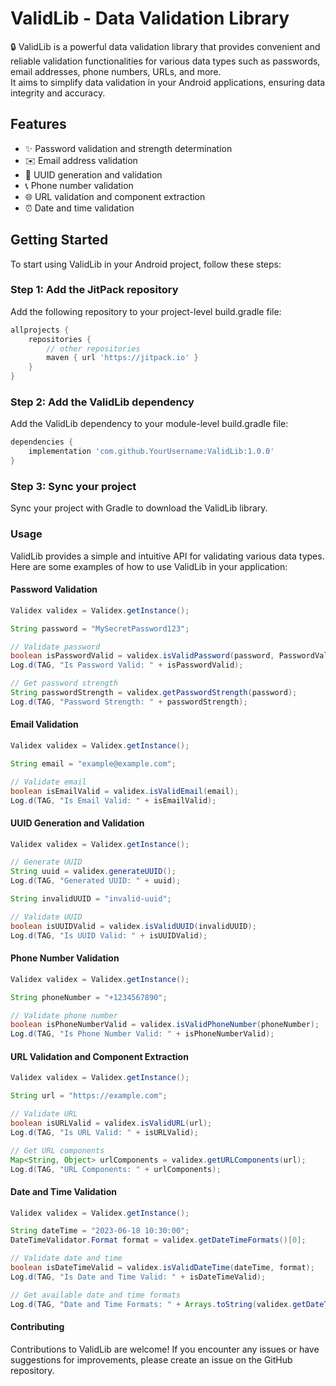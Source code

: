 # ValidLib - Data Validation Library
<p> 🔒 ValidLib is a powerful data validation library that provides convenient and reliable validation functionalities for various data types such as passwords, email addresses, phone numbers, URLs, and more.<br> It aims to simplify data validation in your Android applications, ensuring data integrity and accuracy.</p>

## Features
<ul>
  <li>✨ Password validation and strength determination</li>
  <li>✉️ Email address validation</li>
  <li>🔑 UUID generation and validation</li>
  <li>📞 Phone number validation</li>
  <li>🌐 URL validation and component extraction</li>
  <li>⏰ Date and time validation</li>
</ul>

## Getting Started
To start using ValidLib in your Android project, follow these steps:

### Step 1: Add the JitPack repository
Add the following repository to your project-level build.gradle file:
``` groovy
allprojects {
    repositories {
        // other repositories
        maven { url 'https://jitpack.io' }
    }
}
```

### Step 2: Add the ValidLib dependency
Add the ValidLib dependency to your module-level build.gradle file:
``` groovy
dependencies {
    implementation 'com.github.YourUsername:ValidLib:1.0.0'
}
```

### Step 3: Sync your project
Sync your project with Gradle to download the ValidLib library.

### Usage
ValidLib provides a simple and intuitive API for validating various data types.<br>Here are some examples of how to use ValidLib in your application:

#### Password Validation
``` Java
Validex validex = Validex.getInstance();

String password = "MySecretPassword123";

// Validate password
boolean isPasswordValid = validex.isValidPassword(password, PasswordValidator.PasswordStrength.MEDIUM.name());
Log.d(TAG, "Is Password Valid: " + isPasswordValid);

// Get password strength
String passwordStrength = validex.getPasswordStrength(password);
Log.d(TAG, "Password Strength: " + passwordStrength);
```

#### Email Validation
``` Java
Validex validex = Validex.getInstance();

String email = "example@example.com";

// Validate email
boolean isEmailValid = validex.isValidEmail(email);
Log.d(TAG, "Is Email Valid: " + isEmailValid);
``` 

#### UUID Generation and Validation
``` Java
Validex validex = Validex.getInstance();

// Generate UUID
String uuid = validex.generateUUID();
Log.d(TAG, "Generated UUID: " + uuid);

String invalidUUID = "invalid-uuid";

// Validate UUID
boolean isUUIDValid = validex.isValidUUID(invalidUUID);
Log.d(TAG, "Is UUID Valid: " + isUUIDValid);
``` 
#### Phone Number Validation
``` Java
Validex validex = Validex.getInstance();

String phoneNumber = "+1234567890";

// Validate phone number
boolean isPhoneNumberValid = validex.isValidPhoneNumber(phoneNumber);
Log.d(TAG, "Is Phone Number Valid: " + isPhoneNumberValid);
```

#### URL Validation and Component Extraction
``` Java
Validex validex = Validex.getInstance();

String url = "https://example.com";

// Validate URL
boolean isURLValid = validex.isValidURL(url);
Log.d(TAG, "Is URL Valid: " + isURLValid);

// Get URL components
Map<String, Object> urlComponents = validex.getURLComponents(url);
Log.d(TAG, "URL Components: " + urlComponents);
```

#### Date and Time Validation
``` Java
Validex validex = Validex.getInstance();

String dateTime = "2023-06-18 10:30:00";
DateTimeValidator.Format format = validex.getDateTimeFormats()[0];

// Validate date and time
boolean isDateTimeValid = validex.isValidDateTime(dateTime, format);
Log.d(TAG, "Is Date and Time Valid: " + isDateTimeValid);

// Get available date and time formats
Log.d(TAG, "Date and Time Formats: " + Arrays.toString(validex.getDateTimeFormats()));
```

#### Contributing
Contributions to ValidLib are welcome! If you encounter any issues or have suggestions for improvements, please create an issue on the GitHub repository.
